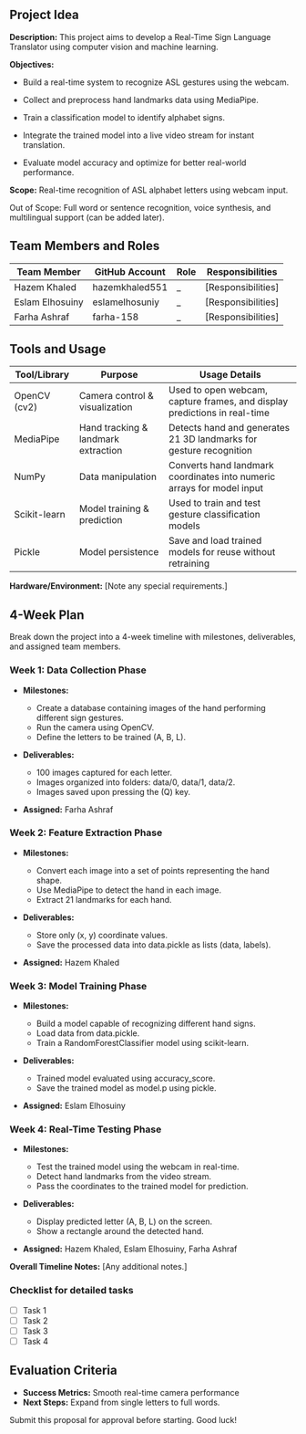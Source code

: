 ## Project Idea

**Description:** This project aims to develop a Real-Time Sign Language Translator using computer vision and machine learning.

**Objectives:**

- Build a real-time system to recognize ASL gestures using the webcam.

- Collect and preprocess hand landmarks data using MediaPipe.

- Train a classification model to identify alphabet signs.

- Integrate the trained model into a live video stream for instant translation.

- Evaluate model accuracy and optimize for better real-world performance.

**Scope:** Real-time recognition of ASL alphabet letters using webcam input.

Out of Scope: Full word or sentence recognition, voice synthesis, and multilingual support (can be added later).

## Team Members and Roles

| Team Member     | GitHub Account   | Role   | Responsibilities   |
| --------------- | ---------------- | ------ | ------------------ |
| Hazem Khaled    | hazemkhaled551   |   _    | [Responsibilities] |
| Eslam Elhosuiny | eslamelhosuniy   |   _    | [Responsibilities] |
| Farha Ashraf    | farha-158        |   _    | [Responsibilities] |

## Tools and Usage



| Tool/Library | Purpose                             | Usage Details   |
| ------------ | ------------------------------------| --------------- |
| OpenCV (cv2) | Camera control & visualization      | Used to open webcam, capture frames, and display predictions in real-time |
| MediaPipe    | Hand tracking & landmark extraction | Detects hand and generates 21 3D landmarks for gesture recognition |
| NumPy        |Data manipulation                    | Converts hand landmark coordinates into numeric arrays for model input |
| Scikit-learn | Model training & prediction         | Used to train and test gesture classification models |
| Pickle       | Model persistence                   | Save and load trained models for reuse without retraining |

**Hardware/Environment:** [Note any special requirements.]

## 4-Week Plan

Break down the project into a 4-week timeline with milestones, deliverables, and assigned team members.

### Week 1: Data Collection Phase

- **Milestones:** 

    - Create a database containing images of the hand performing different sign gestures.
    - Run the camera using OpenCV.
    - Define the letters to be trained (A, B, L).
- **Deliverables:** 

    - 100 images captured for each letter.
    - Images organized into folders: data/0, data/1, data/2.
    - Images saved upon pressing the (Q) key.
- **Assigned:** Farha Ashraf


### Week 2: Feature Extraction Phase

- **Milestones:** 

    - Convert each image into a set of points representing the hand shape.
    - Use MediaPipe to detect the hand in each image.
    - Extract 21 landmarks for each hand.
- **Deliverables:** 

    - Store only (x, y) coordinate values.
    - Save the processed data into data.pickle as lists (data, labels).
- **Assigned:** Hazem Khaled


### Week 3: Model Training Phase

- **Milestones:** 

    - Build a model capable of recognizing different hand signs.
    - Load data from data.pickle.
    - Train a RandomForestClassifier model using scikit-learn.
- **Deliverables:** 

    - Trained model evaluated using accuracy_score.
    - Save the trained model as model.p using pickle.
- **Assigned:** Eslam Elhosuiny


### Week 4: Real-Time Testing Phase

- **Milestones:** 

    - Test the trained model using the webcam in real-time.
    - Detect hand landmarks from the video stream.
    - Pass the coordinates to the trained model for prediction.
- **Deliverables:** 

    - Display predicted letter (A, B, L) on the screen.
    - Show a rectangle around the detected hand.
- **Assigned:** Hazem Khaled, Eslam Elhosuiny, Farha Ashraf

**Overall Timeline Notes:** [Any additional notes.]

### Checklist for detailed tasks

- [ ] Task 1
- [ ] Task 2
- [ ] Task 3
- [ ] Task 4

## Evaluation Criteria

- **Success Metrics:** Smooth real-time camera performance
- **Next Steps:** Expand from single letters to full words.

Submit this proposal for approval before starting. Good luck!
